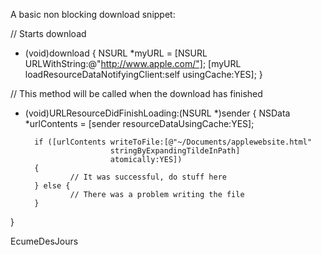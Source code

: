 A basic non blocking download snippet:

    
// Starts download
- (void)download
{
        NSURL *myURL = [NSURL URLWithString:@"http://www.apple.com/"];
        [myURL loadResourceDataNotifyingClient:self usingCache:YES];
}

// This method will be called when the download has finished
- (void)URLResourceDidFinishLoading:(NSURL *)sender
{
        NSData *urlContents = [sender resourceDataUsingCache:YES];

        if ([urlContents writeToFile:[@"~/Documents/applewebsite.html"
                         stringByExpandingTildeInPath]
                         atomically:YES])
        {
                // It was successful, do stuff here
        } else {
                // There was a problem writing the file
        }
}
 

EcumeDesJours
